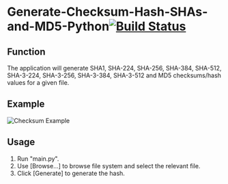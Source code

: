 # Generate-Checksum-Hash-SHAs-and-MD5-Python[![Build Status](https://travis-ci.org/srbrettle/Generate-Checksum-Hash-SHAs-and-MD5-Python.svg?branch=master)](https://travis-ci.org/srbrettle/Generate-Checksum-Hash-SHAs-and-MD5-Python)

Function
--------
The application will generate SHA1, SHA-224, SHA-256, SHA-384, SHA-512, SHA-3-224, SHA-3-256, SHA-3-384, SHA-3-512 and MD5 checksums/hash values for a given file.

Example
-------
![Checksum Example](/Checksum.png?raw=true "Example")

Usage
-----
1. Run "main.py".
2. Use [Browse...] to browse file system and select the relevant file.
3. Click [Generate] to generate the hash.

